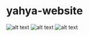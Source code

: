 # yahya-website

![alt text](https://github.com/vpt-dev/yahya-website/blob/main/Screenshot%202023-02-22%20093412.png)
![alt text](https://github.com/vpt-dev/yahya-website/blob/main/Screenshot%202023-02-22%20093424.png)
![alt text](https://github.com/vpt-dev/yahya-website/blob/main/Screenshot%202023-02-22%20093432.png)
